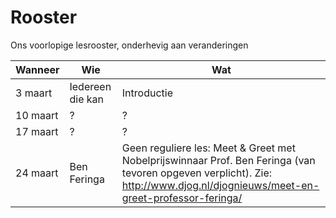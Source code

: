 # Rooster

Ons voorlopige lesrooster, onderhevig aan veranderingen

Wanneer|Wie|Wat
---|---|---
3 maart|Iedereen die kan|Introductie
10 maart|?|?
17 maart|?|?
24 maart|Ben Feringa|Geen reguliere les: Meet & Greet met Nobelprijswinnaar Prof. Ben Feringa (van tevoren opgeven verplicht). Zie: http://www.djog.nl/djognieuws/meet-en-greet-professor-feringa/
